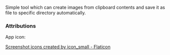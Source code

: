 Simple tool which can create images from clipboard contents
and save it as file to specific directory automatically.

### Attributions

App icon:

<a href="https://www.flaticon.com/free-icons/screenshot" title="screenshot icons">Screenshot icons created by icon_small - Flaticon</a>
